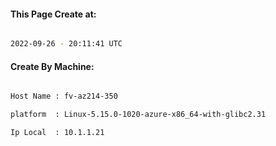 
   
#### This Page Create at:

```bash

2022-09-26 - 20:11:41 UTC

```

#### Create By Machine:

```bash

Host Name : fv-az214-350

platform  : Linux-5.15.0-1020-azure-x86_64-with-glibc2.31

Ip Local  : 10.1.1.21

```

